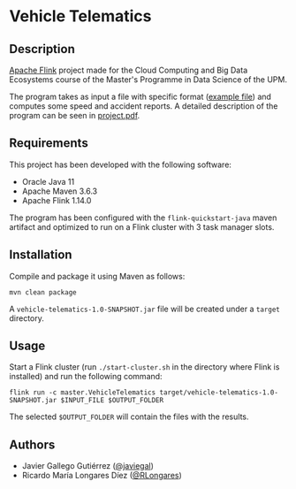 # Vehicle Telematics

## Description

[Apache Flink](https://flink.apache.org/) project made for the Cloud Computing and Big Data Ecosystems course of the Master's Programme in Data Science of the UPM.

The program takes as input a file with specific format ([example file](https://dl.lsdupm.ovh/CLOUD/2122/sample-traffic-3xways.csv)) and computes some speed and accident reports. A detailed description of the program can be seen in <a href="./project.pdf" target="_blank">project.pdf</a>.

## Requirements
This project has been developed with the following software:
- Oracle Java 11
- Apache Maven 3.6.3
- Apache Flink 1.14.0

The program has been configured with the `flink-quickstart-java` maven artifact and optimized to run on a Flink cluster with 3 task manager slots.

## Installation
Compile and package it using Maven as follows:
```
mvn clean package
```
A `vehicle-telematics-1.0-SNAPSHOT.jar` file will be created under a `target` directory.

## Usage
Start a Flink cluster (run `./start-cluster.sh` in the directory where Flink is installed) and run the following command:
```
flink run -c master.VehicleTelematics target/vehicle-telematics-1.0-SNAPSHOT.jar $INPUT_FILE $OUTPUT_FOLDER
```
The selected `$OUTPUT_FOLDER` will contain the files with the results.


## Authors
- Javier Gallego Gutiérrez ([@javiegal](https://github.com/javiegal))
- Ricardo María Longares Díez ([@RLongares](https://github.com/Rlongares))
